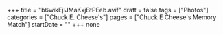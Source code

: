+++
title = "b6wikEjIJMaKxjBtPEeb.avif"
draft = false
tags = ["Photos"]
categories = ["Chuck E. Cheese's"]
pages = ["Chuck E Cheese's Memory Match"]
startDate = ""
+++
none
